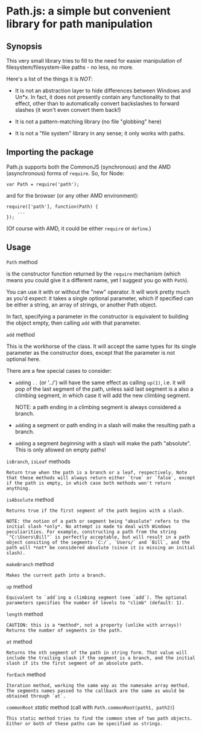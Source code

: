 Path.js: a simple but convenient library for path manipulation
==============================================================

Synopsis
--------

This very small library tries to fill to the need for easier manipulation of filesystem/filesystem-like paths - no less, no more.

Here's a list of the things it is *NOT*:

- It is not an abstraction layer to hide differences between Windows and Un*x. In fact, it does not presently contain any functionality to that effect, other than to automatically convert backslashes to forward slashes (it won't even convert them back!)

- It is not a pattern-matching library (no file "globbing" here)

- It is not a "file system" library in any sense; it only works with paths.


Importing the package
---------------------

Path.js supports both the CommonJS (synchronous) and the AMD (asynchronous) forms of `require`. So, for Node:

	var Path = require('path');
   
and for the browser (or any other AMD environment):

	require(['path'], function(Path) {
		...
	});
	
(Of course with AMD, it could be either `require` or `define`.)


Usage
-----

`Path` method

is the constructor function returned by the `require` mechanism (which means you could give it a different name, yet I suggest you go with `Path`).

You can use it with or without the "new" operator. It will work pretty much as you'd expect: it takes a single optional parameter, which if specified can be either a string, an array of strings, or another Path object.

In fact, specifying a parameter in the constructor is equivalent to building the object empty, then calling `add` with that parameter.

`add` method

This is the workhorse of the class. It will accept the same types for its single parameter as the constructor does, except that the parameter is not optional here.

There are a few special cases to consider:

- `add`ing `..` (or '../') will have the same effect as calling `up(1)`, i.e. it will pop of the last segment of the path, unless said last segment is a also a climbing segment, in which case it will add the new climbing segment. 

	NOTE: a path ending in a climbing segment is always considered a branch.

- `add`ing a segment or path ending in a slash will make the resulting path a branch.

- `add`ing a segment *beginning* with a slash will make the path "absolute". This is only allowed on empty paths!

`isBranch`, `isLeaf` methods

	Return true when the path is a branch or a leaf, respectively. Note that these methods will always return either `true` or `false`, except if the path is empty, in which case both methods won't return anything.

`isAbsolute` method

	Returns true if the first segment of the path begins with a slash.

	NOTE: the notion of a path or segment being "absolute" refers to the initial slash *only*. No attempt is made to deal with Windows peculiarities. For example, constructing a path from the string `"C:\Users\Bill"` is perfectly acceptable, but will result in a path object consiting of the segments `C:/`, `Users/` and `Bill`, and the path will *not* be considered absolute (since it is missing an initial slash).

`makeBranch` method

	Makes the current path into a branch.

`up` method

	Equivalent to `add`ing a climbing segment (see `add`). The optional parameters specifies the number of levels to "climb" (default: 1).

`length` method

	CAUTION: this is a *method*, not a property (unlike with arrays)! Returns the number of segments in the path.

`at` method

	Returns the nth segment of the path in string form. That value will include the trailing slash if the segment is a branch, and the initial slash if its the first segment of an absolute path.

`forEach` method

	Iteration method, working the same way as the namesake array method. The segments names passed to the callback are the same as would be obtained through `at`.

`commonRoot` *static* method (call with `Path.commonRoot(path1, path2)`)

	This static method tries to find the common stem of two path objects. Either or both of these paths can be specified as strings.

